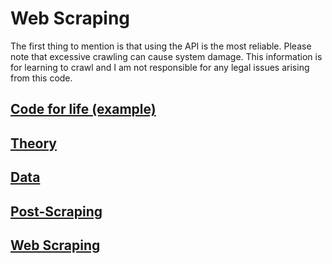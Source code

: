 # Web Scraping
The first thing to mention is that using the API is the most reliable. 
Please note that excessive crawling can cause system damage. 
This information is for learning to crawl and I am not responsible for any legal issues arising from this code. 

## [Code for life (example)](I_Web_Scraping/README.md)
## [Theory](II_Theory/README.md)
## [Data](III_Data/README.md)
## [Post-Scraping](IV_Post-Action/README.md)
## [Web Scraping](V_Web_Scraping/README.md)